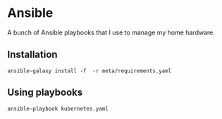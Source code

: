 # Ansible

A bunch of Ansible playbooks that I use to manage my home hardware.

## Installation 

```
ansible-galaxy install -f  -r meta/requirements.yaml
```

## Using playbooks

```
ansible-playbook kubernetes.yaml
```
